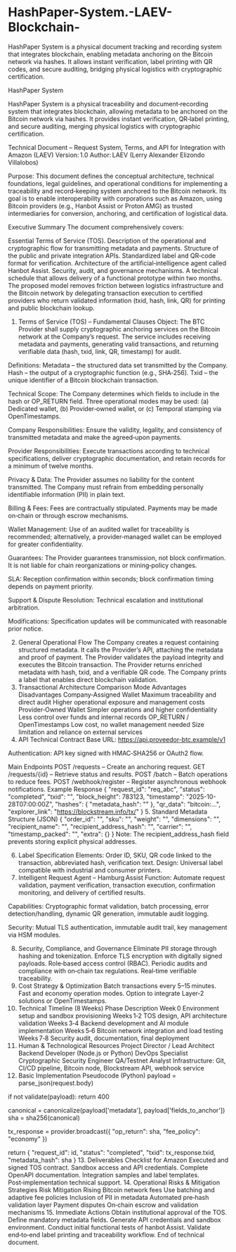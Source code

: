 # HashPaper-System.-LAEV-Blockchain-
HashPaper System is a physical document tracking and recording system that integrates blockchain, enabling metadata anchoring on the Bitcoin network via hashes. It allows instant verification, label printing with QR codes, and secure auditing, bridging physical logistics with cryptographic certification.


HashPaper System

HashPaper System is a physical traceability and document‑recording system that integrates blockchain, allowing metadata to be anchored on the Bitcoin network via hashes. It provides instant verification, QR‑label printing, and secure auditing, merging physical logistics with cryptographic certification.

Technical Document – Request System, Terms, and API for Integration with Amazon (LAEV)
Version: 1.0
Author: LAEV (Lerry Alexander Elizondo Villalobos)

Purpose: This document defines the conceptual architecture, technical foundations, legal guidelines, and operational conditions for implementing a traceability and record‑keeping system anchored to the Bitcoin network. Its goal is to enable interoperability with corporations such as Amazon, using Bitcoin providers (e.g., Hanbot Assist or Proton AMG) as trusted intermediaries for conversion, anchoring, and certification of logistical data.

Executive Summary
The document comprehensively covers:

Essential Terms of Service (TOS).
Description of the operational and cryptographic flow for transmitting metadata and payments.
Structure of the public and private integration APIs.
Standardized label and QR‑code format for verification.
Architecture of the artificial‑intelligence agent called Hanbot Assist.
Security, audit, and governance mechanisms.
A technical schedule that allows delivery of a functional prototype within two months.
The proposed model removes friction between logistics infrastructure and the Bitcoin network by delegating transaction execution to certified providers who return validated information (txid, hash, link, QR) for printing and public blockchain lookup.

1. Terms of Service (TOS) – Fundamental Clauses
Object: The BTC Provider shall supply cryptographic anchoring services on the Bitcoin network at the Company’s request. The service includes receiving metadata and payments, generating valid transactions, and returning verifiable data (hash, txid, link, QR, timestamp) for audit.

Definitions:
Metadata – the structured data set transmitted by the Company.
Hash – the output of a cryptographic function (e.g., SHA‑256).
Txid – the unique identifier of a Bitcoin blockchain transaction.

Technical Scope: The Company determines which fields to include in the hash or OP_RETURN field. Three operational modes may be used:
(a) Dedicated wallet,
(b) Provider‑owned wallet, or
(c) Temporal stamping via OpenTimestamps.

Company Responsibilities: Ensure the validity, legality, and consistency of transmitted metadata and make the agreed‑upon payments.

Provider Responsibilities: Execute transactions according to technical specifications, deliver cryptographic documentation, and retain records for a minimum of twelve months.

Privacy & Data: The Provider assumes no liability for the content transmitted. The Company must refrain from embedding personally identifiable information (PII) in plain text.

Billing & Fees: Fees are contractually stipulated. Payments may be made on‑chain or through escrow mechanisms.

Wallet Management: Use of an audited wallet for traceability is recommended; alternatively, a provider‑managed wallet can be employed for greater confidentiality.

Guarantees: The Provider guarantees transmission, not block confirmation. It is not liable for chain reorganizations or mining‑policy changes.

SLA: Reception confirmation within seconds; block confirmation timing depends on payment priority.

Support & Dispute Resolution: Technical escalation and institutional arbitration.

Modifications: Specification updates will be communicated with reasonable prior notice.

2. General Operational Flow
The Company creates a request containing structured metadata.
It calls the Provider’s API, attaching the metadata and proof of payment.
The Provider validates the payload integrity and executes the Bitcoin transaction.
The Provider returns enriched metadata with hash, txid, and a verifiable QR code.
The Company prints a label that enables direct blockchain validation.
3. Transactional Architecture Comparison
Mode	Advantages	Disadvantages
Company‑Assigned Wallet	Maximum traceability and direct audit	Higher operational exposure and management costs
Provider‑Owned Wallet	Simpler operations and higher confidentiality	Less control over funds and internal records
OP_RETURN / OpenTimestamps	Low cost, no wallet management needed	Size limitation and reliance on external services
4. API Technical Contract
Base URL: https://api.proveedor-btc.example/v1

Authentication: API key signed with HMAC‑SHA256 or OAuth2 flow.

Main Endpoints
POST /requests – Create an anchoring request.
GET /requests/{id} – Retrieve status and results.
POST /batch – Batch operations to reduce fees.
POST /webhook/register – Register asynchronous webhook notifications.
Example Response
{
  "request_id": "req_abc",
  "status": "completed",
  "txid": "<txid>",
  "block_height": 783123,
  "timestamp": "2025-10-28T07:00:00Z",
  "hashes": { "metadata_hash": "<sha256>" },
  "qr_data": "bitcoin:...",
  "explorer_link": "https://blockstream.info/tx/<txid>"
}
5. Standard Metadata Structure (JSON)
{
  "order_id": "",
  "sku": "",
  "weight": "",
  "dimensions": "",
  "recipient_name": "",
  "recipient_address_hash": "",
  "carrier": "",
  "timestamp_packed": "",
  "extra": {}
}
Note: The recipient_address_hash field prevents storing explicit physical addresses.

6. Label Specification
Elements: Order ID, SKU, QR code linked to the transaction, abbreviated hash, verification text.
Design: Universal label compatible with industrial and consumer printers.
7. Intelligent Request Agent – Hamburg Assist
Function: Automate request validation, payment verification, transaction execution, confirmation monitoring, and delivery of certified results.

Capabilities: Cryptographic format validation, batch processing, error detection/handling, dynamic QR generation, immutable audit logging.

Security: Mutual TLS authentication, immutable audit trail, key management via HSM modules.

8. Security, Compliance, and Governance
Eliminate PII storage through hashing and tokenization.
Enforce TLS encryption with digitally signed payloads.
Role‑based access control (RBAC).
Periodic audits and compliance with on‑chain tax regulations.
Real‑time verifiable traceability.
9. Cost Strategy & Optimization
Batch transactions every 5–15 minutes.
Fast and economy operation modes.
Option to integrate Layer‑2 solutions or OpenTimestamps.
10. Technical Timeline (8 Weeks)
Phase	Description
Week 0	Environment setup and sandbox provisioning
Weeks 1‑2	TOS design, API architecture validation
Weeks 3‑4	Backend development and AI module implementation
Weeks 5‑6	Bitcoin network integration and load testing
Weeks 7‑8	Security audit, documentation, final deployment
11. Human & Technological Resources
Project Director / Lead Architect
Backend Developer (Node.js or Python)
DevOps Specialist
Cryptographic Security Engineer
QA/Testnet Analyst
Infrastructure: Git, CI/CD pipeline, Bitcoin node, Blockstream API, webhook service
12. Basic Implementation Pseudocode (Python)
payload = parse_json(request.body)

if not validate(payload):
    return 400

canonical = canonicalize(payload['metadata'], payload['fields_to_anchor'])
sha = sha256(canonical)

tx_response = provider.broadcast({
    "op_return": sha,
    "fee_policy": "economy"
})

return {
    "request_id": id,
    "status": "completed",
    "txid": tx_response.txid,
    "metadata_hash": sha
}
13. Deliverables Checklist for Amazon
Executed and signed TOS contract.
Sandbox access and API credentials.
Complete OpenAPI documentation.
Integration samples and label templates.
Post‑implementation technical support.
14. Operational Risks & Mitigation Strategies
Risk	Mitigation
Rising Bitcoin network fees	Use batching and adaptive fee policies
Inclusion of PII in metadata	Automated pre‑hash validation layer
Payment disputes	On‑chain escrow and validation mechanisms
15. Immediate Actions
Obtain institutional approval of the TOS.
Define mandatory metadata fields.
Generate API credentials and sandbox environment.
Conduct initial functional tests of hanbot Assist.
Validate end‑to‑end label printing and traceability workflow.
End of technical document.
